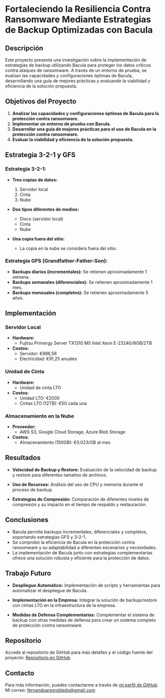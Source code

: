 
# Fortaleciendo la Resiliencia Contra Ransomware Mediante Estrategias de Backup Optimizadas con Bacula

## Descripción

Este proyecto presenta una investigación sobre la implementación de estrategias de backup utilizando Bacula para proteger los datos críticos contra ataques de ransomware. A través de un entorno de prueba, se evalúan las capacidades y configuraciones óptimas de Bacula, desarrollando una guía de mejores prácticas y evaluando la viabilidad y eficiencia de la solución propuesta.

## Objetivos del Proyecto

1. **Analizar las capacidades y configuraciones óptimas de Bacula para la protección contra ransomware.**
2. **Implementar un entorno de prueba con Bacula.**
3. **Desarrollar una guía de mejores prácticas para el uso de Bacula en la protección contra ransomware.**
4. **Evaluar la viabilidad y eficiencia de la solución propuesta.**

## Estrategia 3-2-1 y GFS

### Estrategia 3-2-1:
- **Tres copias de datos:**
  1. Servidor local
  2. Cinta
  3. Nube

- **Dos tipos diferentes de medios:**
  - Disco (servidor local)
  - Cinta
  - Nube

- **Una copia fuera del sitio:**
  - La copia en la nube se considera fuera del sitio.

### Estrategia GFS (Grandfather-Father-Son):
- **Backups diarios (incrementales):** Se retienen aproximadamente 1 semana.
- **Backups semanales (diferenciales):** Se retienen aproximadamente 1 mes.
- **Backups mensuales (completos):** Se retienen aproximadamente 5 años.

## Implementación

### Servidor Local
- **Hardware:**
  - Fujitsu Primergy Server TX1310 M5 Intel Xeon E-2324G/8GB/2TB
- **Costos:**
  - Servidor: €986,58
  - Electricidad: €91,25 anuales

### Unidad de Cinta
- **Hardware:**
  - Unidad de cinta LTO
- **Costos:**
  - Unidad LTO: €2000
  - Cintas LTO (12TB): €50 cada una

### Almacenamiento en la Nube
- **Proveedor:**
  - AWS S3, Google Cloud Storage, Azure Blob Storage
- **Costos:**
  - Almacenamiento (150GB): €0.023/GB al mes

## Resultados

- **Velocidad de Backup y Restore:**
  Evaluación de la velocidad de backup y restore para diferentes tamaños de archivos.
  
- **Uso de Recursos:**
  Análisis del uso de CPU y memoria durante el proceso de backup.

- **Estrategias de Compresión:**
  Comparación de diferentes niveles de compresión y su impacto en el tiempo de respaldo y restauración.

## Conclusiones

- Bacula permite backups incrementales, diferenciales y completos, soportando estrategias GFS y 3-2-1.
- Se comprobó la eficiencia de Bacula en la protección contra ransomware y su adaptabilidad a diferentes escenarios y necesidades.
- La implementación de Bacula junto con estrategias complementarias ofrece una solución robusta y eficiente para la protección de datos.

## Trabajo Futuro

- **Despliegue Automático:**
  Implementación de scripts y herramientas para automatizar el despliegue de Bacula.

- **Implementación en la Empresa:**
  Integrar la solución de backup/restore con cintas LTO en la infraestructura de la empresa.

- **Medidas de Defensa Complementarias:**
  Complementar el sistema de backup con otras medidas de defensa para crear un sistema completo de protección contra ransomware.

## Repositorio

Accede al repositorio de GitHub para más detalles y el código fuente del proyecto:
[Repositorio en GitHub](https://github.com/Fernando-Ares-Robledo/tfm)

## Contacto

Para más información, puedes contactarme a través de [mi perfil de GitHub](https://github.com/Fernando-Ares-Robledo).
Mi correo: fernandoaresrobledo@gmail.com

